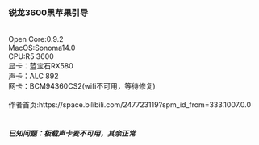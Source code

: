 <h3>锐龙3600黑苹果引导</h3></br>
Open Core:0.9.2</br>
MacOS:Sonoma14.0</br>
CPU:R5 3600</br>
显卡：蓝宝石RX580</br>
声卡：ALC 892</br>
网卡：BCM94360CS2(wifi不可用，等待修复)</br>
</br>
作者首页:https://space.bilibili.com/247723119?spm_id_from=333.1007.0.0
</br>
</br>
<h5>已知问题：板载声卡麦不可用，其余正常</h5>
